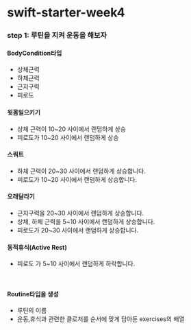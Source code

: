 # swift-starter-week4

### step 1: 루틴을 지켜 운동을 해보자

#### BodyCondition타입
- 상체근력
- 하체근력
- 근지구력
- 피로도

#### 윗몸일으키기
- 상체 근력이 10~20 사이에서 랜덤하게 상승
- 피로도가 10~20 사이에서 랜덤하게 상승

#### 스쿼트
- 하체 근력이 20~30 사이에서 랜덤하게 상승합니다.
- 피로도가 10~20 사이에서 랜덤하게 상승합니다.
#### 오래달라기
- 근지구력을 20~30 사이에서 랜덤하게 상승합니다.
- 상체, 하체 근력을 5~10 사이에서 랜덤하게 상승합니다.
- 피로도가 20~30 사이에서 랜덤하게 상승합니다.
#### 동적휴식(Active Rest)
- 피로도 가 5~10 사이에서 랜덤하게 하락합니다.

<br>

#### Routine타입을 생성
- 루틴의 이름
- 운동,휴식과 관련한 클로저를 순서에 맞게 담아둔 exercises의 배열
